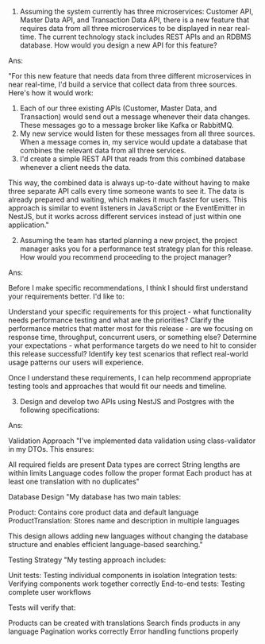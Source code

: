 1. Assuming the system currently has three microservices: Customer API, Master Data API,
   and Transaction Data API, there is a new feature that requires data from all three
   microservices to be displayed in near real-time. The current technology stack includes
   REST APIs and an RDBMS database. How would you design a new API for this feature?

Ans:

"For this new feature that needs data from three different microservices in near real-time, I'd build a service that collect data from three sources.
Here's how it would work:

1. Each of our three existing APIs (Customer, Master Data, and Transaction) would send out a message whenever their data changes. These messages go to a message broker like Kafka or RabbitMQ.
2. My new service would listen for these messages from all three sources.
   When a message comes in, my service would update a database that combines the relevant data from all three services.
3. I'd create a simple REST API that reads from this combined database whenever a client needs the data.

This way, the combined data is always up-to-date without having to make three separate API calls every time someone wants to see it. The data is already prepared and waiting, which makes it much faster for users.
This approach is similar to event listeners in JavaScript or the EventEmitter in NestJS, but it works across different services instead of just within one application."

2. Assuming the team has started planning a new project, the project manager asks you for a
   performance test strategy plan for this release. How would you recommend proceeding to
   the project manager?

Ans:

Before I make specific recommendations, I think I should first understand your requirements better.
I'd like to:

Understand your specific requirements for this project - what functionality needs performance testing and what are the priorities?
Clarify the performance metrics that matter most for this release - are we focusing on response time, throughput, concurrent users, or something else?
Determine your expectations - what performance targets do we need to hit to consider this release successful?
Identify key test scenarios that reflect real-world usage patterns our users will experience.

Once I understand these requirements, I can help recommend appropriate testing tools and approaches that would fit our needs and timeline.

3. Design and develop two APIs using NestJS and Postgres with the following
   specifications:

Ans:

Validation Approach
"I've implemented data validation using class-validator in my DTOs. This ensures:

All required fields are present
Data types are correct
String lengths are within limits
Language codes follow the proper format
Each product has at least one translation with no duplicates"

Database Design
"My database has two main tables:

Product: Contains core product data and default language
ProductTranslation: Stores name and description in multiple languages

This design allows adding new languages without changing the database structure and enables efficient language-based searching."

Testing Strategy
"My testing approach includes:

Unit tests: Testing individual components in isolation
Integration tests: Verifying components work together correctly
End-to-end tests: Testing complete user workflows

Tests will verify that:

Products can be created with translations
Search finds products in any language
Pagination works correctly
Error handling functions properly
